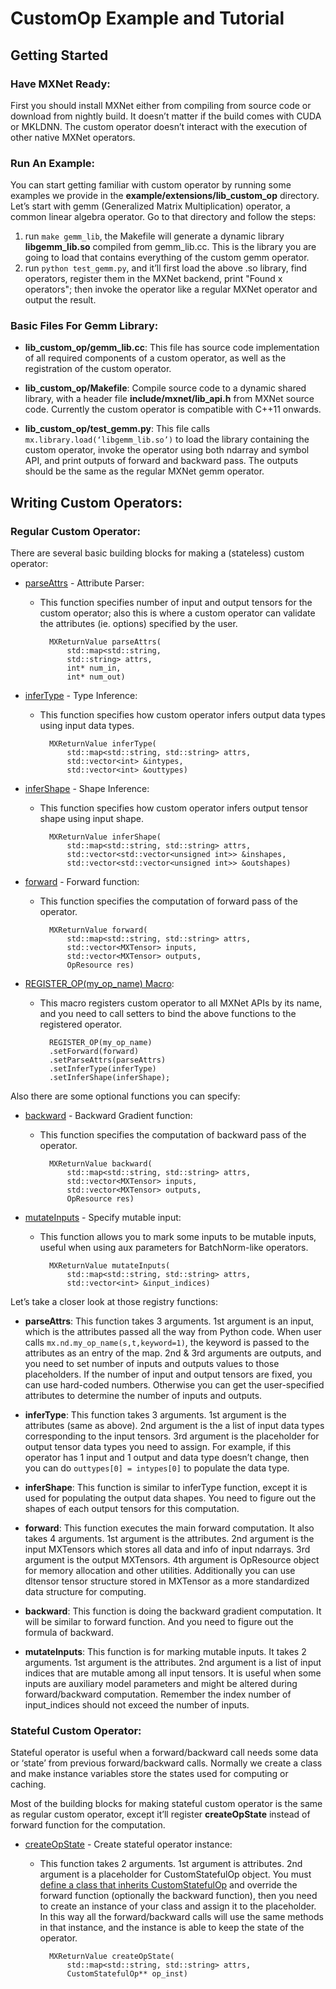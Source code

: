 CustomOp Example and Tutorial
====

## Getting Started

### Have MXNet Ready:

First you should install MXNet either from compiling from source code or download from nightly build. It doesn’t matter if the build comes with CUDA or MKLDNN. The custom operator doesn’t interact with the execution of other native MXNet operators.

### Run An Example:

You can start getting familiar with custom operator by running some examples we provide in the **example/extensions/lib_custom_op** directory. Let’s start with gemm (Generalized Matrix Multiplication) operator, a common linear algebra operator. Go to that directory and follow the steps:

1. run `make gemm_lib`, the Makefile will generate a dynamic library **libgemm_lib.so** compiled from gemm_lib.cc. This is the library you are going to load that contains everything of the custom gemm operator.
2. run `python test_gemm.py`, and it’ll first load the above .so library, find operators,  register them in the MXNet backend, print "Found x operators"; then invoke the operator like a regular MXNet operator and output the result.

### Basic Files For Gemm Library:

* **lib_custom_op/gemm_lib.cc**: This file has source code implementation of all required components of a custom operator, as well as the registration of the custom operator.

* **lib_custom_op/Makefile**: Compile source code to a dynamic shared library, with a header file **include/mxnet/lib_api.h** from MXNet source code. Currently the custom operator is compatible with C++11 onwards.

* **lib_custom_op/test_gemm.py**: This file calls `mx.library.load(‘libgemm_lib.so’)` to load the library containing the custom operator, invoke the operator using both ndarray and symbol API, and print outputs of forward and backward pass. The outputs should be the same as the regular MXNet gemm operator.

## Writing Custom Operators:

### Regular Custom Operator:

There are several basic building blocks for making a (stateless) custom operator:

* [parseAttrs](./gemm_lib.cc#L118) - Attribute Parser:
    * This function specifies number of input and output tensors for the custom operator; also this is where a custom operator can validate the attributes (ie. options) specified by the user.

            MXReturnValue parseAttrs(
                std::map<std::string,
                std::string> attrs,
                int* num_in,
                int* num_out)


* [inferType](./gemm_lib.cc#L124) - Type Inference:
    * This function specifies how custom operator infers output data types using input data types.

            MXReturnValue inferType(
                std::map<std::string, std::string> attrs,
                std::vector<int> &intypes,
                std::vector<int> &outtypes)

* [inferShape](./gemm_lib.cc#L143) - Shape Inference:
    * This function specifies how custom operator infers output tensor shape using input shape.

            MXReturnValue inferShape(
                std::map<std::string, std::string> attrs,
                std::vector<std::vector<unsigned int>> &inshapes,
                std::vector<std::vector<unsigned int>> &outshapes)

* [forward](./gemm_lib.cc#L56) - Forward function:
    * This function specifies the computation of forward pass of the operator.

            MXReturnValue forward(
                std::map<std::string, std::string> attrs,
                std::vector<MXTensor> inputs,
                std::vector<MXTensor> outputs,
                OpResource res)

* [REGISTER_OP(my_op_name) Macro](./gemm_lib.cc#L169):
    * This macro registers custom operator to all MXNet APIs by its name, and you need to call setters to bind the above functions to the registered operator.

            REGISTER_OP(my_op_name)
            .setForward(forward)
            .setParseAttrs(parseAttrs)
            .setInferType(inferType)
            .setInferShape(inferShape);

Also there are some optional functions you can specify:

* [backward](./gemm_lib.cc#L90) - Backward Gradient function:
    * This function specifies the computation of backward pass of the operator.

            MXReturnValue backward(
                std::map<std::string, std::string> attrs,
                std::vector<MXTensor> inputs,
                std::vector<MXTensor> outputs,
                OpResource res)

* [mutateInputs](./gemm_lib.cc#L214) - Specify mutable input:
    * This function allows you to mark some inputs to be mutable inputs, useful when using aux parameters for BatchNorm-like operators.

            MXReturnValue mutateInputs(
                std::map<std::string, std::string> attrs,
                std::vector<int> &input_indices)

Let’s take a closer look at those registry functions:

* **parseAttrs**: This function takes 3 arguments. 1st argument is an input, which is the attributes passed all the way from Python code. When user calls `mx.nd.my_op_name(s,t,keyword=1)`, the keyword is passed to the attributes as an entry of the map. 2nd & 3rd arguments are outputs, and you need to set number of inputs and outputs values to those placeholders.  If the number of input and output tensors are fixed, you can use hard-coded numbers. Otherwise you can get the user-specified attributes to determine the number of inputs and outputs.

* **inferType**: This function takes 3 arguments. 1st argument is the attributes (same as above). 2nd argument is the a list of input data types corresponding to the input tensors. 3rd argument is the placeholder for output tensor data types you need to assign. For example, if this operator has 1 input and 1 output and data type doesn’t change, then you can do `outtypes[0] = intypes[0]` to populate the data type.

* **inferShape**: This function is similar to inferType function, except it is used for populating the output data shapes. You need to figure out the shapes of each output tensors for this computation.

* **forward**: This function executes the main forward computation. It also takes 4 arguments. 1st argument is the attributes. 2nd argument is the input MXTensors which stores all data and info of input ndarrays. 3rd argument is the output MXTensors. 4th argument is OpResource object for memory allocation and other utilities. Additionally you can use dltensor tensor structure stored in MXTensor as a more standardized data structure for computing.

* **backward**: This function is doing the backward gradient computation. It will be similar to forward function. And you need to  figure out the formula of backward.

* **mutateInputs**: This function is for marking mutable inputs. It takes 2 arguments. 1st argument is the attributes. 2nd argument is a list of input indices that are mutable among all input tensors. It is useful when some inputs are auxiliary model parameters and might be altered during forward/backward computation. Remember the index number of input_indices should not exceed the number of inputs.

### Stateful Custom Operator:

Stateful operator is useful when a forward/backward call needs some data or ‘state’ from previous forward/backward calls. Normally we create a class and make instance variables store the states used for computing or caching.

Most of the building blocks for making stateful custom operator is the same as regular custom operator, except it’ll register **createOpState** instead of forward function for the computation.

* [createOpState](./gemm_lib.cc#L204) - Create stateful operator instance:
    * This function takes 2 arguments. 1st argument is attributes. 2nd argument is a placeholder for CustomStatefulOp object. You must [define a class that inherits CustomStatefulOp](./gemm_lib.cc#L178) and override the forward function (optionally the backward function), then you need to create an instance of your class and assign it to the placeholder. In this way all the forward/backward calls will use the same methods in that instance, and the instance is able to keep the state of the operator.

            MXReturnValue createOpState(
                std::map<std::string, std::string> attrs,
                CustomStatefulOp** op_inst)
